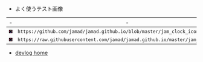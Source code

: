 <link rel="stylesheet" type="text/css" href="/assets/css/styles.css" />


* よく使うテスト画像

|-|-|
|-|-|
|![](https://github.com/jamad/jamad.github.io/blob/master/jam_clock_icon.png)|`https://github.com/jamad/jamad.github.io/blob/master/jam_clock_icon.png`|
|![](https://raw.githubusercontent.com/jamad/jamad.github.io/master/jam_clock_icon.png)|`https://raw.githubusercontent.com/jamad/jamad.github.io/master/jam_clock_icon.png`|




* [devlog home](https://github.com/jamad/markdown_devlog/blob/main/README.md#%E3%81%93%E3%81%93%E3%82%92%E4%BF%BA%E3%81%AEprivate-%E3%83%9B%E3%83%BC%E3%83%A0%E3%81%AB%E3%81%99%E3%82%8B%E3%81%9D%E3%81%97%E3%81%A6-mermade-%E3%82%92%E5%88%A9%E7%94%A8%E3%81%97%E3%81%A6%E3%83%AA%E3%83%B3%E3%82%AF%E3%82%92%E5%BC%B5%E3%82%8B%E3%81%9E) 
